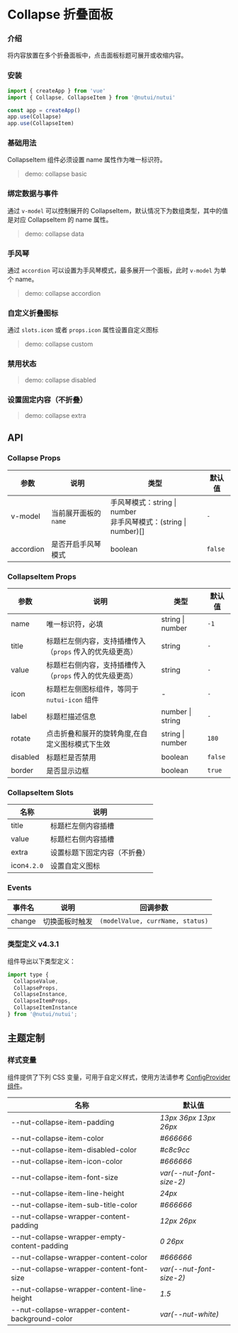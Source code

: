 # Collapse 折叠面板

### 介绍

将内容放置在多个折叠面板中，点击面板标题可展开或收缩内容。

### 安装

```js
import { createApp } from 'vue'
import { Collapse, CollapseItem } from '@nutui/nutui'

const app = createApp()
app.use(Collapse)
app.use(CollapseItem)
```

### 基础用法

CollapseItem 组件必须设置 name 属性作为唯一标识符。

> demo: collapse basic

### 绑定数据与事件

通过 `v-model` 可以控制展开的 CollapseItem，默认情况下为数组类型，其中的值是对应 CollapseItem 的 name 属性。

> demo: collapse data

### 手风琴

通过 `accordion` 可以设置为手风琴模式，最多展开一个面板，此时 `v-model` 为单个 name。

> demo: collapse accordion

### 自定义折叠图标

通过 `slots.icon` 或者 `props.icon` 属性设置自定义图标

> demo: collapse custom

### 禁用状态

> demo: collapse disabled

### 设置固定内容（不折叠）

> demo: collapse extra

## API

### Collapse Props

| 参数 | 说明 | 类型 | 默认值 |
| --- | --- | --- | --- |
| v-model | 当前展开面板的 `name` | 手风琴模式：string \| number<br>非手风琴模式：(string \| number)[] | `-` |
| accordion | 是否开启手风琴模式 | boolean | `false` |

### CollapseItem Props

| 参数 | 说明 | 类型 | 默认值 |
| --- | --- | --- | --- |
| name | 唯一标识符，必填 | string \| number | `-1` |
| title | 标题栏左侧内容，支持插槽传入（`props` 传入的优先级更高） | string | `-` |
| value | 标题栏右侧内容，支持插槽传入（`props` 传入的优先级更高） | string | `-` |
| icon | 标题栏左侧图标组件，等同于 `nutui-icon` 组件 | - | `-` |
| label | 标题栏描述信息 | number \| string | `-` |
| rotate | 点击折叠和展开的旋转角度,在自定义图标模式下生效 | string \| number | `180` |
| disabled | 标题栏是否禁用 | boolean | `false` |
| border | 是否显示边框 | boolean | `true` |

### CollapseItem Slots

| 名称 | 说明 |
| --- | --- |
| title | 标题栏左侧内容插槽 |
| value | 标题栏右侧内容插槽 |
| extra | 设置标题下固定内容（不折叠） |
| icon`4.2.0` | 设置自定义图标 |

### Events

| 事件名 | 说明 | 回调参数 |
| --- | --- | --- |
| change | 切换面板时触发 | `(modelValue, currName, status)` |

### 类型定义 v4.3.1

组件导出以下类型定义：

```js
import type {
  CollapseValue,
  CollapseProps,
  CollapseInstance,
  CollapseItemProps,
  CollapseItemInstance
} from '@nutui/nutui';
```

## 主题定制

### 样式变量

组件提供了下列 CSS 变量，可用于自定义样式，使用方法请参考 [ConfigProvider 组件](#/zh-CN/component/configprovider)。

| 名称 | 默认值 |
| --- | --- |
| --nut-collapse-item-padding | _13px 36px 13px 26px_ |
| --nut-collapse-item-color | _#666666_ |
| --nut-collapse-item-disabled-color | _#c8c9cc_ |
| --nut-collapse-item-icon-color | _#666666_ |
| --nut-collapse-item-font-size | _var(--nut-font-size-2)_ |
| --nut-collapse-item-line-height | _24px_ |
| --nut-collapse-item-sub-title-color | _#666666_ |
| --nut-collapse-wrapper-content-padding | _12px 26px_ |
| --nut-collapse-wrapper-empty-content-padding | _0 26px_ |
| --nut-collapse-wrapper-content-color | _#666666_ |
| --nut-collapse-wrapper-content-font-size | _var(--nut-font-size-2)_ |
| --nut-collapse-wrapper-content-line-height | _1.5_ |
| --nut-collapse-wrapper-content-background-color | _var(--nut-white)_ |
